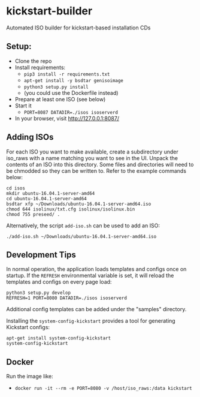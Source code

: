 kickstart-builder
=================

Automated ISO builder for kickstart-based installation CDs


Setup:
-----

* Clone the repo
* Install requirements:
  * `pip3 install -r requirements.txt`
  * `apt-get install -y bsdtar genisoimage`
  * `python3 setup.py install`
  * (you could use the Dockerfile instead)
* Prepare at least one ISO (see below)
* Start it
  * `PORT=8087 DATADIR=./isos isoserverd`
* In your browser, visit http://127.0.0.1:8087/


Adding ISOs
-----------

For each ISO you want to make available, create a subdirectory under iso_raws with a name matching you want to see in
the UI. Unpack the contents of an ISO into this directory. Some files and directories will need to be chmodded so they
can be written to. Refer to the example commands below:


```
cd isos
mkdir ubuntu-16.04.1-server-amd64
cd ubuntu-16.04.1-server-amd64
bsdtar xfp ~/Downloads/ubuntu-16.04.1-server-amd64.iso
chmod 644 isolinux/txt.cfg isolinux/isolinux.bin
chmod 755 preseed/ .
```

Alternatively, the script `add-iso.sh` can be used to add an ISO:

```
./add-iso.sh ~/Downloads/ubuntu-16.04.1-server-amd64.iso
```


Development Tips
----------------

In normal operation, the application loads templates and configs once on startup. If the `REFRESH` environmental
variable is set, it will reload the templates and configs on every page load:

```
python3 setup.py develop
REFRESH=1 PORT=8080 DATADIR=./isos isoserverd
```

Additional config templates can be added under the "samples" directory.


Installing the `system-config-kickstart` provides a tool for generating Kickstart configs:

```
apt-get install system-config-kickstart
system-config-kickstart
```


Docker
------

Run the image like:

* `docker run -it --rm -e PORT=8080 -v /host/iso_raws:/data kickstart`

